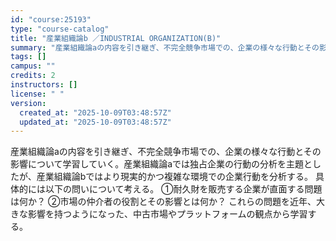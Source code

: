 ```yaml
---
id: "course:25193"
type: "course-catalog"
title: "産業組織論b ／INDUSTRIAL ORGANIZATION(B)"
summary: "産業組織論aの内容を引き継ぎ、不完全競争市場での、企業の様々な行動とその影響について学習していく。産業組織論aでは独占企業の行動の分析を主題としたが、産業組織論bではより現実的かつ複雑な環境での企業行動を分析する。 具体的には以下の問いにつ…"
tags: []
campus: ""
credits: 2
instructors: []
license: " "
version:
  created_at: "2025-10-09T03:48:57Z"
  updated_at: "2025-10-09T03:48:57Z"
---
```


産業組織論aの内容を引き継ぎ、不完全競争市場での、企業の様々な行動とその影響について学習していく。産業組織論aでは独占企業の行動の分析を主題としたが、産業組織論bではより現実的かつ複雑な環境での企業行動を分析する。 具体的には以下の問いについて考える。 ①耐久財を販売する企業が直面する問題は何か？ ②市場の仲介者の役割とその影響とは何か？ これらの問題を近年、大きな影響を持つようになった、中古市場やプラットフォームの観点から学習する。
